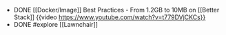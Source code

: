 - DONE [[Docker/Image]] Best Practices - From 1.2GB to 10MB on [[Better Stack]]
  {{video https://www.youtube.com/watch?v=t779DVjCKCs}}
- DONE #explore [[Lawnchair]]